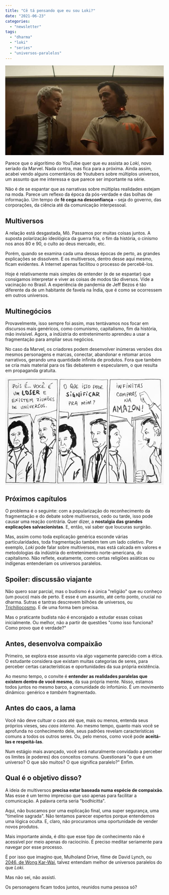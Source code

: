 ```yaml
---
title: "Cê tá pensando que eu sou Loki?"
date: "2021-06-23"
categories: 
  - "newsletter"
tags: 
  - "dharma"
  - "loki"
  - "series"
  - "universos-paralelos"
---
```


![Mobius e Loki](images/agent-mobius-in-loki1.jpg)

Parece que o algorítimo do YouTube quer que eu assista ao _Loki_, novo seriado da Marvel. Nada contra, mas fica para a próxima. Ainda assim, acabei vendo alguns comentários de Youtubers sobre múltiplos universos, um assunto que me interessa e que parece ser importante na série.

Não é de se espantar que as narrativas sobre múltiplas realidades estejam na moda. Parece um reflexo da época da pós-verdade e das bolhas de informação. Um tempo de **fé cega na desconfiança** – seja do governo, das corporações, da ciência até da comunicação interpessoal.

## Multiversos

A relação está desgastada, Mô. Passamos por muitas coisas juntos. A suposta polarização ideológica da guerra fria, o fim da história, o cinismo nos anos 80 e 90, o culto ao deus mercado, etc.

Porém, quando se examina cada uma dessas épocas de perto, as grandes explicações se dissolvem. E os multiversos, dentro desse aqui mesmo, ficam evidentes. A Internet apenas facilitou o processo de percebê-los.

Hoje é relativamente mais simples de entender (e de se espantar) que consigamos interpretar e viver as coisas de modos tão diversos. Vide a vacinação no Brasil. A experiência de pandemia de Jeff Bezos é tão diferente da de um habitante de favela na Índia, que é como se ocorressem em outros universos.

## Multinegócios

Provavelmente, isso sempre foi assim, mas tentávamos nos focar em discursos mais genéricos, como comunismo, capitalismo, fim da história, mão invisível. Agora, a indústria do entretenimento aprendeu a usar a fragmentação para ampliar seus negócios.

No caso da Marvel, os criadores podem desenvolver inúmeras versões dos mesmos personagens e marcas, conectar, abandonar e retomar arcos narrativos, gerando uma quantidade infinita de produtos. Fora que também se cria mais material para os fãs debaterem e especularem, o que resulta em propaganda gratuita.

![](images/loki1.jpg)

## Próximos capítulos

O problema é o seguinte: com a popularização do reconhecimento da fragmentação e do debate sobre multiversos, cedo ou tarde, isso pode causar uma reação contrária. Quer dizer, a **nostalgia das grandes explicações salvacionistas**. E, então, vai saber que loucuras surgirão.

Mas, assim como toda explicação genérica esconde várias particularidades, toda fragmentação também tem um lado coletivo. Por exemplo, _Loki_ pode falar sobre multiversos, mas está calcada em valores e metodologias da indústria do entretenimento norte-americana, do capitalismo. Não reflete, exatamente, como certas religiões asiáticas ou indígenas entenderiam os universos paralelos.

## Spoiler: discussão viajante

Não quero soar parcial, mas o budismo é a única "religião" que eu conheço (um pouco) mais de perto. E esse é um assunto, até certo ponto, crucial no dharma. Sutras e tantras descrevem bilhões de universos, ou [Trichiliocosmo](https://www.rigpawiki.org/index.php?title=Trichiliocosm). E de uma forma bem precisa.

Mas o praticante budista não é encorajado a estudar essas coisas inicialmente. Ou melhor, não a partir de questões "como isso funciona? Como provo que é verdade?"

## Antes, desenvolva compaixão

Primeiro, se explora esse assunto via algo vagamente parecido com a ética. O estudante considera que existam muitas categorias de seres, para perceber certas características e oportunidades da sua própria existência.

Ao mesmo tempo, o convite é **entender as realidades paralelas que existem dentro de você mesmo**, da sua própria mente. Nisso, estamos todos juntos no mesmo barco, a comunidade do infortúnio. É um movimento dinâmico: genérico e _também_ fragmentado.

## Antes do caos, a lama

Você não deve cultuar o caos até que, mais ou menos, entenda seus próprios vieses, seu _caos interno_. Ao mesmo tempo, quanto mais você se aprofunda no conhecimento dele, seus padrões revelam características comuns a todos os outros seres. Ou, pelo menos, como você pode **aceitá-las e respeitá-las**.

Num estágio mais avançado, você será naturalmente convidado a perceber os limites (e poderes) dos conceitos comuns. Questionará "o que é um universo? O que são muitos? O que significa paralelo?" Enfim.

## Qual é o objetivo disso?

A ideia de multiversos **precisa estar baseada numa espécie de compaixão**. Mas esse é um termo impreciso que uso apenas para facilitar a comunicação. A palavra certa seria "bodhicitta".

Aqui, não buscamos por uma explicação final, uma super segurança, uma "timeline sagrada". Não tentamos parecer espertos porque entendemos uma lógica oculta. E, claro, não procuramos uma oportunidade de vender novos produtos.

Mais importante ainda, é dito que esse tipo de conhecimento não é acessível por meio apenas do raciocínio. É preciso meditar seriamente para navegar por esse processo.

É por isso que imagino que, Mulholand Drive, filme de David Lynch, ou [2046, de Wong Kar-Wai](https://en.wikipedia.org/wiki/2046_(film)), talvez entendam melhor de universos paralelos do que _Loki_.

Mas não sei, não assisti.

Os personagens ficam todos juntos, reunidos numa pessoa só?
